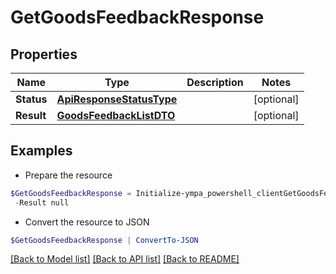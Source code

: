 # GetGoodsFeedbackResponse
## Properties

Name | Type | Description | Notes
------------ | ------------- | ------------- | -------------
**Status** | [**ApiResponseStatusType**](ApiResponseStatusType.md) |  | [optional] 
**Result** | [**GoodsFeedbackListDTO**](GoodsFeedbackListDTO.md) |  | [optional] 

## Examples

- Prepare the resource
```powershell
$GetGoodsFeedbackResponse = Initialize-ympa_powershell_clientGetGoodsFeedbackResponse  -Status null `
 -Result null
```

- Convert the resource to JSON
```powershell
$GetGoodsFeedbackResponse | ConvertTo-JSON
```

[[Back to Model list]](../README.md#documentation-for-models) [[Back to API list]](../README.md#documentation-for-api-endpoints) [[Back to README]](../README.md)

